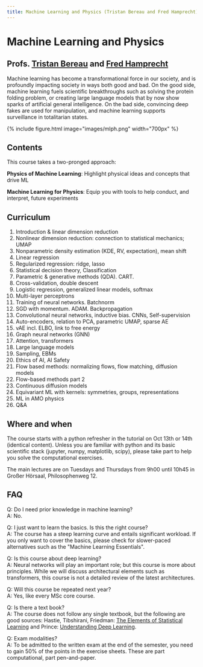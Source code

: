 ```yaml
---
title: Machine Learning and Physics (Tristan Bereau and Fred Hamprecht) 
---
```


# Machine Learning and Physics 
## Profs. [Tristan Bereau](https://tristanbereau.com/) and [Fred Hamprecht](https://sciai-lab.org/members/fred-hamprecht.html) 

Machine learning has become a transformational force in our society, and is profoundly impacting society in ways both good and bad. On the good side, machine learning fuels scientific breakthroughs such as solving the protein folding problem, or creating large language models that by now show sparks of artificial general intelligence. On the bad side, convincing deep fakes are used for manipulation, and machine learning supports surveillance in totalitarian states. 

{%
  include figure.html
  image="images/mlph.png"
  width="700px"
%}

## Contents

This course takes a two-pronged approach: 

**Physics of Machine Learning**: Highlight physical ideas and concepts that drive ML

**Machine Learning for Physics**: Equip you with tools to help conduct, and interpret, future experiments

<!-- The course introduces some of the most important techniques for inference, and for regression, classification, dimension reduction and density estimation; and it emphasizes the physical ideas and laws needed to make these work. See below for a more detailed curriculum. -->


## Curriculum 

1. Introduction & linear dimension reduction
2. Nonlinear dimension reduction: connection to statistical mechanics; UMAP
3. Nonparametric density estimation (KDE, RV, expectation), mean shift
4. Linear regression
5. Regularized regression: ridge, lasso
6. Statistical decision theory, Classification
7. Parametric & generative methods (QDA). CART.
8. Cross-validation, double descent
9. Logistic regression, generalized linear models, softmax
10. Multi-layer perceptrons
11. Training of neural networks. Batchnorm
12. SGD with momentum. ADAM. Backpropagation
13. Convolutional neural networks, inductive bias. CNNs, Self-supervision
14. Auto-encoders, relation to PCA, parametric UMAP, sparse AE
15. vAE incl. ELBO, link to free energy
16. Graph neural networks (GNN)
17. Attention, transformers
18. Large language models
19. Sampling, EBMs
20. Ethics of AI, AI Safety
21. Flow based methods: normalizing flows, flow matching, diffusion models
22. Flow-based methods part 2
23. Continuous diffusion models
24. Equivariant ML with kernels: symmetries, groups, representations
25. ML in AMO physics
26. Q&A

    
## Where and when 

The course starts with a python refresher in the tutorial on Oct 13th or 14th (identical content). Unless you are familiar with python and its basic scientific stack (jupyter, numpy, matplotlib, scipy), please take part to help you solve the computational exercises. 
    
The main lectures are on Tuesdays and Thursdays from 9h00 until 10h45 in Großer Hörsaal, Philosophenweg 12.

## FAQ

Q: Do I need prior knowledge in machine learning? <br>
A: No.

Q: I just want to learn the basics. Is this the right course? <br>
A: The course has a steep learning curve and entails significant workload. If you only want to cover the basics, please check for slower-paced alternatives such as the "Machine Learning Essentials".
    
Q: Is this course about deep learning? <br>
A: Neural networks will play an important role; but this course is more about principles. While we will discuss architectural elements such as transformers, this course is not a detailed review of the latest architectures. 

Q: Will this course be repeated next year? <br>
A: Yes, like every MSc core course.  
    
Q: Is there a text book? <br>
A: The course does not follow any single textbook, but the following are good sources: Hastie, Tibshirani, Friedman: [The Elements of Statistical Learning](https://hastie.su.domains/ElemStatLearn/printings/ESLII_print12_toc.pdf.download.html) and Prince: [Understanding Deep Learning](https://udlbook.github.io/udlbook/). 
    
Q: Exam modalities? <br>
A: To be admitted to the written exam at the end of the semester, you need to gain 50% of the points in the exercise sheets. These are part computational, part pen-and-paper. 



